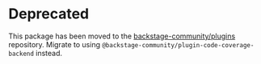 # Deprecated

This package has been moved to the [backstage-community/plugins](https://github.com/backstage/community-plugins) repository. Migrate to using `@backstage-community/plugin-code-coverage-backend` instead.
